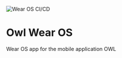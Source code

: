 ![Wear OS CI/CD](https://github.com/MyWatcher/wearOsApp/actions/workflows/cicd.yml/badge.svg)

# Owl Wear OS

Wear OS app for the mobile application OWL
